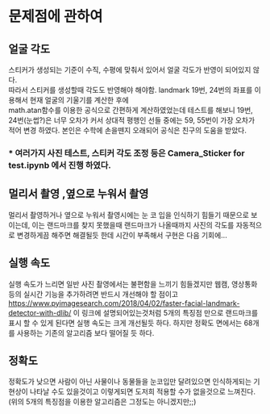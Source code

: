 # 문제점에 관하여

## 얼굴 각도

스티커가 생성되는 기준이 수직, 수평에 맞춰서 있어서 얼굴 각도가 반영이 되어있지 않다.  
따라서 스티커를 생성할때 각도도 반영해야 해야함.
landmark 19번, 24번의 좌표를 이용해서 현재 얼굴의 기울기를 계산한 후에  
math.atan함수를 이용한 공식으로 간편하게 계산하였었는데 테스트를 해보니 19번, 24번(눈썹?)은 너무 오차가 커서 상대적 평행인 선들 중에는 59, 55번이 가장 오차가 적어 변경 하였다. 
본인은 수학에 손을뗀지 오래되어 공식은 친구의 도움을 받았다.
### * 여러가지 사진 테스트, 스티커 각도 조정 등은 Camera_Sticker for test.ipynb 에서 진행 하였다.
## 멀리서 촬영 ,옆으로 누워서 촬영
멀리서 촬영하거나 옆으로 누워서 촬영시에는 눈 코 입을 인식하기 힘들기 때문으로 보이는데, 이는 랜드마크를 찾지 못했을때 랜드마크가 나올때까지 사진의 각도를 자동적으로 변경하게끔 해주면 해결될듯 한데 시간이 부족해서 구현은 다음 기회에...
## 실행 속도
실행 속도가 느리면 일반 사진 촬영에서는 불편함을 느끼기 힘들겠지만 웹캠, 영상통화 등의 실시간 기능을 추가하려면 반드시 개선해야 할 점이고 
https://www.pyimagesearch.com/2018/04/02/faster-facial-landmark-detector-with-dlib/ 이 링크에 설명되어있는것처럼 5개의 특징점 만으로 랜드마크를 표시 할 수 있게 된다면 실행 속도는
크게 개선될듯 하다. 하지만 정확도 면에서는 68개를 사용하는 기존의 알고리즘 보다 떨어질 듯 하다.
## 정확도
정확도가 낮으면 사람이 아닌 사물이나 동물들을 눈코입만 달려있으면 인식하게되는 기현상이 나타날 수도 있을것이고 이렇게되면 도저희 적용할 수가 없을것으로 느껴진다.
(위의 5개의 특징점을 이용한 알고리즘은 그정도는 아니겠지만;;)
